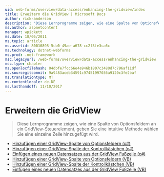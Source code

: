 ```yaml
---
uid: web-forms/overview/data-access/enhancing-the-gridview/index
title: Erweitern die GridView | Microsoft Docs
author: rick-anderson
description: "Diese Lernprogramme zeigen, wie eine Spalte von Optionsfeldern an ein GridView-Steuerelement, geben Sie eine intuitive Methode wählen Sie eine einzelne Zeile hinzugefügt wird."
ms.author: aspnetcontent
manager: wpickett
ms.date: 10/05/2011
ms.topic: article
ms.assetid: 80010898-5cb0-49ae-a678-cc2f3fe3ca6c
ms.technology: dotnet-webforms
ms.prod: .net-framework
msc.legacyurl: /web-forms/overview/data-access/enhancing-the-gridview
msc.type: chapter
ms.openlocfilehash: 04dbfe7fcc66e4e946b1807c3480d7c796af11df
ms.sourcegitcommit: 9a9483aceb34591c97451997036a9120c3fe2baf
ms.translationtype: MT
ms.contentlocale: de-DE
ms.lasthandoff: 11/10/2017
---
```

<a name="enhancing-the-gridview"></a>Erweitern die GridView
====================
> Diese Lernprogramme zeigen, wie eine Spalte von Optionsfeldern an ein GridView-Steuerelement, geben Sie eine intuitive Methode wählen Sie eine einzelne Zeile hinzugefügt wird.


- [Hinzufügen einer GridView-Spalte von Optionsfeldern (c#)](adding-a-gridview-column-of-radio-buttons-cs.md)
- [Hinzufügen einer GridView-Spalte der Kontrollkästchen (c#)](adding-a-gridview-column-of-checkboxes-cs.md)
- [Einfügen eines neuen Datensatzes aus der GridView Fußzeile (c#)](inserting-a-new-record-from-the-gridview-s-footer-cs.md)
- [Hinzufügen einer GridView-Spalte von Optionsfeldern (VB)](adding-a-gridview-column-of-radio-buttons-vb.md)
- [Hinzufügen einer GridView-Spalte der Kontrollkästchen (VB)](adding-a-gridview-column-of-checkboxes-vb.md)
- [Einfügen eines neuen Datensatzes aus der GridView Fußzeile (VB)](inserting-a-new-record-from-the-gridview-s-footer-vb.md)
